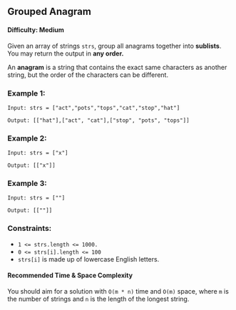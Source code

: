 ## Grouped Anagram

#### Difficulty: Medium

Given an array of strings ``strs``, group all anagrams together into **sublists**. You may return the output in **any order.**

An **anagram** is a string that contains the exact same characters as another string, but the order of the characters can be different.

### Example 1:
```
Input: strs = ["act","pots","tops","cat","stop","hat"]

Output: [["hat"],["act", "cat"],["stop", "pots", "tops"]]
```

### Example 2:
```
Input: strs = ["x"]

Output: [["x"]]
```

### Example 3:
```
Input: strs = [""]

Output: [[""]]
```
### Constraints:

* ``1 <= strs.length <= 1000.``
* ``0 <= strs[i].length <= 100``
* ``strs[i]`` is made up of lowercase English letters.

#### Recommended Time & Space Complexity
You should aim for a solution with ``O(m * n)`` time and ``O(m)`` space,
where ``m`` is the number of strings and ``n`` is the length of the longest string.
